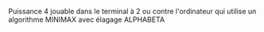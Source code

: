 Puissance 4 jouable dans le terminal à 2 ou contre l'ordinateur qui utilise un algorithme MINIMAX avec élagage ALPHABETA
